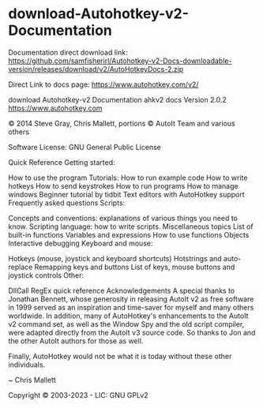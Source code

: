 # download-Autohotkey-v2-Documentation

Documentation direct download link: https://github.com/samfisherirl/Autohotkey-v2-Docs-downloadable-version/releases/download/v2/AutoHotkeyDocs-2.zip

Direct Link to docs page: https://www.autohotkey.com/v2/

download Autohotkey-v2 Documentation ahkv2 docs 
Version 2.0.2
https://www.autohotkey.com

© 2014 Steve Gray, Chris Mallett, portions © AutoIt Team and various others

Software License: GNU General Public License

Quick Reference
Getting started:

How to use the program
Tutorials:
How to run example code
How to write hotkeys
How to send keystrokes
How to run programs
How to manage windows
Beginner tutorial by tidbit
Text editors with AutoHotkey support
Frequently asked questions
Scripts:

Concepts and conventions: explanations of various things you need to know.
Scripting language: how to write scripts.
Miscellaneous topics
List of built-in functions
Variables and expressions
How to use functions
Objects
Interactive debugging
Keyboard and mouse:

Hotkeys (mouse, joystick and keyboard shortcuts)
Hotstrings and auto-replace
Remapping keys and buttons
List of keys, mouse buttons and joystick controls
Other:

DllCall
RegEx quick reference
Acknowledgements
A special thanks to Jonathan Bennett, whose generosity in releasing AutoIt v2 as free software in 1999 served as an inspiration and time-saver for myself and many others worldwide. In addition, many of AutoHotkey's enhancements to the AutoIt v2 command set, as well as the Window Spy and the old script compiler, were adapted directly from the AutoIt v3 source code. So thanks to Jon and the other AutoIt authors for those as well.

Finally, AutoHotkey would not be what it is today without these other individuals.

~ Chris Mallett

Copyright © 2003-2023 - LIC: GNU GPLv2
